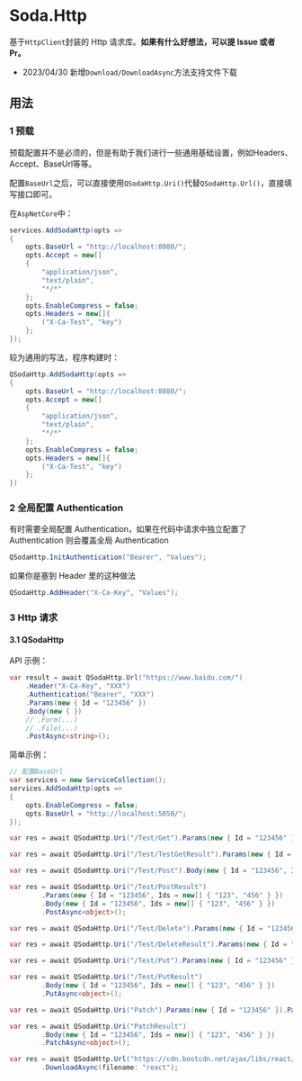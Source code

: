 # Soda.Http

基于`HttpClient`封装的 Http 请求库。**如果有什么好想法，可以提 Issue 或者 Pr。**

* 2023/04/30 新增`Download/DownloadAsync`方法支持文件下载

## 用法

### 1 预载

预载配置并不是必须的，但是有助于我们进行一些通用基础设置，例如Headers、Accept、BaseUrl等等。

配置`BaseUrl`之后，可以直接使用`QSodaHttp.Uri()`代替`QSodaHttp.Url()`，直接填写接口即可。

在`AspNetCore`中：

```csharp
services.AddSodaHttp(opts =>
{
    opts.BaseUrl = "http://localhost:8080/";
    opts.Accept = new[]
    {
        "application/json",
        "text/plain",
        "*/*"
    };
    opts.EnableCompress = false;
    opts.Headers = new[]{
        ("X-Ca-Test", "key")
    };
});
```

较为通用的写法，程序构建时：

```csharp
QSodaHttp.AddSodaHttp(opts =>
{
    opts.BaseUrl = "http://localhost:8080/";
    opts.Accept = new[]
    {
        "application/json",
        "text/plain",
        "*/*"
    };
    opts.EnableCompress = false;
    opts.Headers = new[]{
        ("X-Ca-Test", "key")
    };
})
```

### 2 全局配置 Authentication

有时需要全局配置 Authentication，如果在代码中请求中独立配置了 Authentication 则会覆盖全局 Authentication

```csharp
QSodaHttp.InitAuthentication("Bearer", "Values");
```

如果你是塞到 Header 里的这种做法

```csharp
QSodaHttp.AddHeader("X-Ca-Key", "Values");
```

### 3 Http 请求

#### 3.1 QSodaHttp

API 示例：

```csharp
var result = await QSodaHttp.Url("https://www.baidu.com/")
    .Header("X-Ca-Key", "XXX")
    .Authentication("Bearer", "XXX")
    .Params(new { Id = "123456" })
    .Body(new { })
    // .Form(...)
    // .File(...)
    .PostAsync<string>();
```

简单示例：

```csharp
// 配置BaseUrl
var services = new ServiceCollection();
services.AddSodaHttp(opts =>
{
    opts.EnableCompress = false;
    opts.BaseUrl = "http://localhost:5050/";
});
```

```csharp
var res = await QSodaHttp.Uri("/Test/Get").Params(new { Id = "123456" }).GetAsync<object>();
```

```csharp
var res = await QSodaHttp.Uri("/Test/TestGetResult").Params(new { Id = "123456", Ids = new[] { "123", "456" } }).GetAsync<object>();
```

```csharp
var res = await QSodaHttp.Uri("/Test/Post").Body(new { Id = "123456", Ids = new[] { "123", "456" } }).PostAsync<object>();
```

```csharp
var res = await QSodaHttp.Uri("/Test/PostResult")
        .Params(new { Id = "123456", Ids = new[] { "123", "456" } })
        .Body(new { Id = "123456", Ids = new[] { "123", "456" } })
        .PostAsync<object>();
```

```csharp
var res = await QSodaHttp.Uri("/Test/Delete").Params(new { Id = "123456" }).DeleteAsync<object>();
```

```csharp
var res = await QSodaHttp.Uri("/Test/DeleteResult").Params(new { Id = "123456", Ids = new[] { "123", "456" } }).DeleteAsync<object>();
```

```csharp
var res = await QSodaHttp.Uri("/Test/Put").Params(new { Id = "123456" }).PutAsync<object>();
```

```csharp
var res = await QSodaHttp.Uri("/Test/PutResult")
        .Body(new { Id = "123456", Ids = new[] { "123", "456" } })
        .PutAsync<object>();
```

```csharp
var res = await QSodaHttp.Uri("Patch").Params(new { Id = "123456" }).PatchAsync<object>();
```

```csharp
var res = await QSodaHttp.Uri("PatchResult")
        .Body(new { Id = "123456", Ids = new[] { "123", "456" } })
        .PatchAsync<object>();
```

```csharp
var res = await QSodaHttp.Url("https://cdn.bootcdn.net/ajax/libs/react/18.2.0/cjs/react.development.js")
        .DownloadAsync(filename: "react");
```
